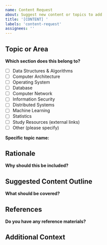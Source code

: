 ```yaml
---
name: Content Request
about: Suggest new content or topics to add
title: '[CONTENT] '
labels: 'content-request'
assignees: ''
---
```


## Topic or Area

**Which section does this belong to?**
- [ ] Data Structures & Algorithms
- [ ] Computer Architecture
- [ ] Operating System
- [ ] Database
- [ ] Computer Network
- [ ] Information Security
- [ ] Distributed Systems
- [ ] Machine Learning
- [ ] Statistics
- [ ] Study Resources (external links)
- [ ] Other (please specify)

**Specific topic name:**
<!-- e.g., "Graph Algorithms", "TCP Flow Control", "Distributed Consensus" -->

## Rationale

**Why should this be included?**
<!-- Explain the value: fundamental CS concept, helps complete the knowledge picture, commonly misunderstood, etc. -->

## Suggested Content Outline

**What should be covered?**
<!-- Optional: provide a brief outline or key concepts to include -->

## References

**Do you have any reference materials?**
<!-- Links to textbooks, articles, official docs, etc. -->

## Additional Context

<!-- Any other information that would help scope this content -->

